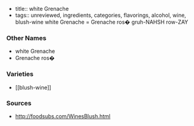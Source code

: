 - title:: white Grenache
- tags:: unreviewed, ingredients, categories, flavorings, alcohol, wine, blush-wine
white Grenache = Grenache ros� gruh-NAHSH row-ZAY

### Other Names

* white Grenache
* Grenache ros�

### Varieties

* [[blush-wine]]

### Sources
* http://foodsubs.com/WinesBlush.html
